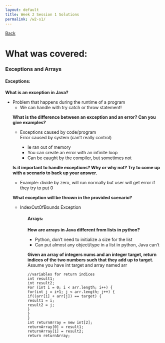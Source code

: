 ```yaml
---
layout: default
title: Week 2 Session 1 Solutions
permalink: /w2-s1/
---
```


[Back](session-notes.markdown)

# What was covered: 
### Exceptions and Arrays

#### Exceptions:
**What is an exception in Java?**
<ul>
    <li>Problem that happens during the runtime of a program
    <ul>
        <li>We can handle with try catch or throw statement!</li>
    </ul>
    </li>
</li>

**What is the difference between an exception and an error? Can you give examples?**
<ul>
    <li>Exceptions caused by code/program</li>
    </li>Error caused by system (can’t really control)
        <ul>
            <li>Ie ran out of memory</li>
            <li>You can create an error with an infinite loop</li>
            <li>Can be caught by the compiler, but sometimes not</li>
        </ul>
    </li>
</ul>

**Is it important to handle exceptions? Why or why not? Try to come up with a scenario to back up your answer.**
<ul>
    <li>Example: divide by zero, will run normally but user will get error if they try to put 0</li>
</ul>

**What exception will be thrown in the provided scenario?**
<ul>
    <li>IndexOutOfBounds Exception</li>
<ul>

#### Arrays:
**How are arrays in Java different from lists in python?**
<ul>
    <li>Python, don’t need to initialize a size for the list</li>
    <li>Can put almost any object/type in a list in python, Java can’t</li>
</ul>

**Given an array of integers nums and an integer target, return indices of the two numbers such that they add up to target.**
Assume you have int target and array named arr
```
//variables for return indices
int result1;
int result2;
For (int i = 0; i < arr.length; i++) {
for(int j = i+1; j < arr.length; j++) {
if((arr[i] + arr[j]) == target) {
result1 = i;
result2 = j;
}
}
}
int returnArray = new int[2];
returnArray[0] = result1;
returnArray[1] = result2;
return returnArray;
```